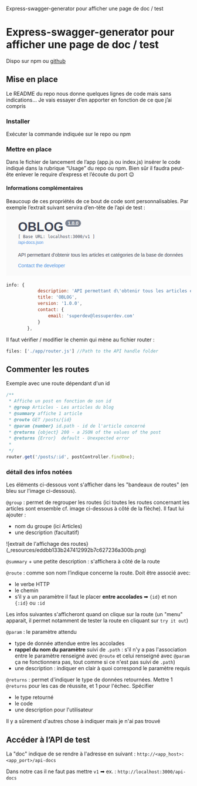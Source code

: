 Express-swagger-generator pour afficher une page de doc / test

# Express-swagger-generator pour afficher une page de doc / test

Dispo sur npm ou [github](https://github.com/pgroot/express-swagger-generator)

## Mise en place

Le README du repo nous donne quelques lignes de code mais sans indications… Je vais essayer d’en apporter en fonction de ce que j’ai compris

### Installer

Exécuter la commande indiquée sur le repo ou npm

### Mettre en place

Dans le fichier de lancement de l’app (app.js ou index.js) insérer le code indiqué dans la rubrique “Usage” du repo ou npm.
Bien sûr il faudra peut-ête enlever le require d’express et l’écoute du port 😉

#### Informations complémentaires

Beaucoup de ces propriétés de ce bout de code sont personnalisables.
Par exemple l’extrait suivant servira d’en-tête de l’api de test :
![en-tête](_resources/94dc373ea44f45c0a8562b5b76efd854.png)

```js
info: {
            description: 'API permettant d\'obtenir tous les articles et catégories de la base de données',
            title: 'OBLOG',
            version: '1.0.0',
            contact: {
                email: 'superdev@lessuperdev.com'
            }
        },
```

Il faut vérifier / modifier le chemin qui mène au fichier router :

```js
files: ['./app/router.js'] //Path to the API handle folder
```

## Commenter les routes

Exemple avec une route dépendant d'un id

```js
/**
 * Affiche un post en fonction de son id
 * @group Articles - Les articles du blog
 * @summary affiche 1 article
 * @route GET /posts/{id}
 * @param {number} id.path - id de l'article concerné
 * @returns {object} 200 - a JSON of the values of the post
 * @returns {Error}  default - Unexpected error
 * 
 */
router.get('/posts/:id', postController.findOne);
```
### détail des infos notées 

Les éléments ci-dessous vont s'afficher dans les "bandeaux de routes" (en bleu sur l'image ci-dessous).

`@group` : permet de regrouper les routes (ici toutes les routes concernant les articles sont ensemble cf. image ci-dessous à côté de la flèche). Il faut lui ajouter :
- nom du groupe (ici Articles)
- une description (facultatif)

![extrait de l'affichage des routes}(_resources/eddbb133b247412992b7c627236a300b.png)

`@summary` + une petite description : s'affichera à côté de la route

`@route` : comme son nom l’indique concerne la route. Doit être associé avec:

- le verbe HTTP
- le chemin
- s’il y a un paramètre il faut le placer **entre accolades** ➡ `{id}` et non `{:id}` ou `:id`

Les infos suivantes s'afficheront quand on clique sur la route (un "menu" apparait, il permet notamment de tester la route en cliquant sur `try it out`)

`@param` : le paramètre attendu 
- type de donnée attendue entre les accolades 
- **rappel du nom du paramètre** suivi de `.path` : s'il n'y a pas l'association entre le paramètre renseigné avec `@route` et celui renseigné avec `@param` ça ne fonctionnera pas, tout comme si ce n'est pas suivi de `.path`) 
- une description : indiquer en clair à quoi correspond le paramètre requis

`@returns` : permet d'indiquer le type de données retournées.  Mettre 1 `@returns` pour les cas de réussite, et 1 pour l'échec. Spécifier
- le type retourné
- le code
- une description pour l'utilisateur

Il y a sûrement d'autres chose à indiquer mais je n'ai pas trouvé

## Accéder à l’API de test

La "doc" indique de se rendre à l'adresse en suivant  : `http://<app_host>:<app_port>/api-docs`

Dans notre cas il ne faut pas mettre `v1` ➡ ex. : `http://localhost:3000/api-docs`
